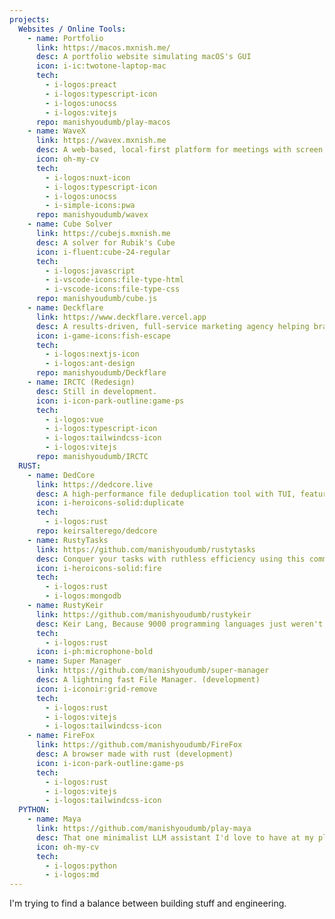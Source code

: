 ```yaml
---
projects:
  Websites / Online Tools:
    - name: Portfolio
      link: https://macos.mxnish.me/
      desc: A portfolio website simulating macOS's GUI
      icon: i-ic:twotone-laptop-mac
      tech:
        - i-logos:preact
        - i-logos:typescript-icon
        - i-logos:unocss
        - i-logos:vitejs
      repo: manishyoudumb/play-macos
    - name: WaveX
      link: https://wavex.mxnish.me
      desc: A web-based, local-first platform for meetings with screen sharing, recording, and chat.
      icon: oh-my-cv
      tech:
        - i-logos:nuxt-icon
        - i-logos:typescript-icon
        - i-logos:unocss
        - i-simple-icons:pwa
      repo: manishyoudumb/wavex
    - name: Cube Solver
      link: https://cubejs.mxnish.me
      desc: A solver for Rubik's Cube
      icon: i-fluent:cube-24-regular
      tech:
        - i-logos:javascript
        - i-vscode-icons:file-type-html
        - i-vscode-icons:file-type-css
      repo: manishyoudumb/cube.js
    - name: Deckflare
      link: https://www.deckflare.vercel.app
      desc: A results-driven, full-service marketing agency helping brands grow and connect with their audience.
      icon: i-game-icons:fish-escape
      tech:
        - i-logos:nextjs-icon
        - i-logos:ant-design
      repo: manishyoudumb/Deckflare
    - name: IRCTC (Redesign)
      desc: Still in development.
      icon: i-icon-park-outline:game-ps
      tech:
        - i-logos:vue
        - i-logos:typescript-icon
        - i-logos:tailwindcss-icon
        - i-logos:vitejs
      repo: manishyoudumb/IRCTC
  RUST:
    - name: DedCore
      link: https://dedcore.live
      desc: A high-performance file deduplication tool with TUI, featuring multi-algorithm hashing and smart filtering.
      icon: i-heroicons-solid:duplicate
      tech:
        - i-logos:rust
      repo: keirsalterego/dedcore
    - name: RustyTasks
      link: https://github.com/manishyoudumb/rustytasks
      desc: Conquer your tasks with ruthless efficiency using this command-line powerhouse.
      icon: i-heroicons-solid:fire
      tech:
        - i-logos:rust
        - i-logos:mongodb
    - name: RustyKeir
      link: https://github.com/manishyoudumb/rustykeir
      desc: Keir Lang, Because 9000 programming languages just weren't enough.
      tech:
        - i-logos:rust
      icon: i-ph:microphone-bold
    - name: Super Manager
      link: https://github.com/manishyoudumb/super-manager
      desc: A lightning fast File Manager. (development)
      icon: i-iconoir:grid-remove
      tech:
        - i-logos:rust
        - i-logos:vitejs
        - i-logos:tailwindcss-icon
    - name: FireFox
      link: https://github.com/manishyoudumb/FireFox
      desc: A browser made with rust (development)
      icon: i-icon-park-outline:game-ps
      tech:
        - i-logos:rust
        - i-logos:vitejs
        - i-logos:tailwindcss-icon
  PYTHON:
    - name: Maya
      link: https://github.com/manishyoudumb/play-maya
      desc: That one minimalist LLM assistant I'd love to have at my place!
      icon: oh-my-cv
      tech:
        - i-logos:python
        - i-logos:md
---
```

I'm trying to find a balance between building stuff and engineering.
